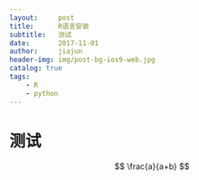 ```yaml
---
layout:     post
title:      R语言安装
subtitle:   测试
date:       2017-11-01
author:     jiajun
header-img: img/post-bg-ios9-web.jpg
catalog: true
tags:
    - R
    - python
---
```

# 测试

$$ \frac{a}{a+b} $$
